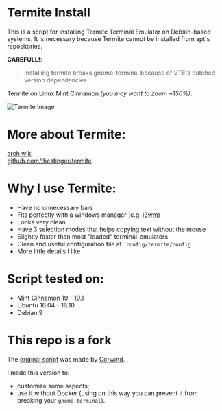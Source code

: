 # Termite Install

This is a script for installing Termite Terminal Emulator on Debian-based systems. It is necessary because Termite cannot be installed from apt's repositories.

**CAREFULL!**:
> Installing termite breaks gnome-terminal because of VTE's patched version dependencies

Termite on Linux Mint Cinnamon *(you may want to zoom ~150%)*:

![Termite Image](https://raw.githubusercontent.com/marcospb19/LoadingNewYear/master/images/installation_and_usage.png)

# More about Termite:

[arch wiki](https://wiki.archlinux.org/index.php/Termite) \
[github.com/thestinger/termite](https://github.com/thestinger/termite)


# Why I use Termite:
- Have no unnecessary bars 
- Fits perfectly with a windows manager (e.g. [i3wm](https://github.com/i3/i3)) 
- Looks very clean 
- Have 3 selection modes that helps copying text without the mouse 
- Slightly faster than most "loaded" terminal-emulators 
- Clean and useful configuration file at `.config/termite/config`
- More little details I like

# Script tested on:
- Mint Cinnamon 19 - 19.1
- Ubuntu 16.04 - 18.10
- Debian 9

# This repo is a fork
The [original script](https://github.com/Corwind/termite-install) was made by [Corwind](https://github.com/corwind).

I made this version to:
- customize some aspects;
- use it without Docker (using on this way you can prevent it from breaking your `gnome-terminal`).
